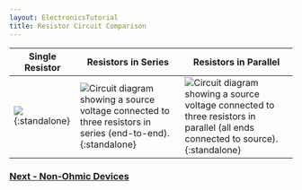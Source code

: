 ```yaml
---
layout: ElectronicsTutorial
title: Resistor Circuit Comparison
---
```



| Single Resistor   | Resistors in Series  | Resistors in Parallel     |
|-------------------|--------------|----------|
| ![](../Support_Files/Resistor_Single.svg){:standalone} | ![Circuit diagram showing a source voltage connected to three resistors in series (end-to-end).](../Support_Files/Resistor_Series.svg){:standalone} | ![Circuit diagram showing a source voltage connected to three resistors in parallel (all ends connected to source).](../Support_Files/Resistor_Parallel.svg){:standalone} |


### [Next - Non-Ohmic Devices](../Non-Ohmic_Devices)